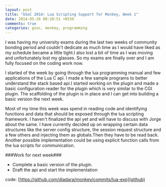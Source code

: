 ```yaml
---
layout: post
title: "GSoC 2014: Lua Scripting Support for Monkey, Week 1"
date: 2014-05-26 00:28:51 +0530
comments: true
categories: gsoc, monkey, programming
---
```


I was having my university exams during the last two weeks of
community bonding period and couldn't dedicate as much time as I would
have liked as my schedule became a little tight.I also lost a bit of
time as I was moving and unfortunately lost my glasses. So my exams are
finally over and I am fully focused on the coding work now.

I started of the week by going through the lua programming manual and
few applications of the Lua C api. I made a few sample programs to
better understand the stack based api.I started working on the plugin
and made a basic configuration reader for the plugin which is very
similar to the CGI plugin. The scaffolding of the plugin is in place
and I can get into building a basic version the next week.

Most of my time this week was spend in reading code and identifying
functions and data that should be exposed through the lua scripting
framework. I haven't finalized the api yet and will have to discuss
with Jorge about the same. I have currently decided up on wrapping
certain data structures like the server config structure, the session
request structure and a few others and injecting them as globals.Then
they have to be read back. Another possible implementation could be
using explicit function calls from the lua scripts for communication. 

###Work for next week###
- Complete a basic version of the plugin.
- Draft the api and start the implementation


code: [https://github.com/diadara/monkey/commits/lua-exp](github)


